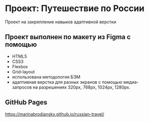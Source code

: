# Проект: Путешествие по России

Проект на закрепление навыков адаптивной верстки

## Проект выполнен по макету из Figma с помощью
* HTML5
* CSS3
* Flexbox
* Grid-layout
* использована методология БЭМ
* адаптивная верстка для разных экранов с помощью медиа-запросов на разрешениях 320px, 768px, 1024px, 1280px. 

## GitHub Pages

https://marinabrodiansky.github.io/russian-travel/